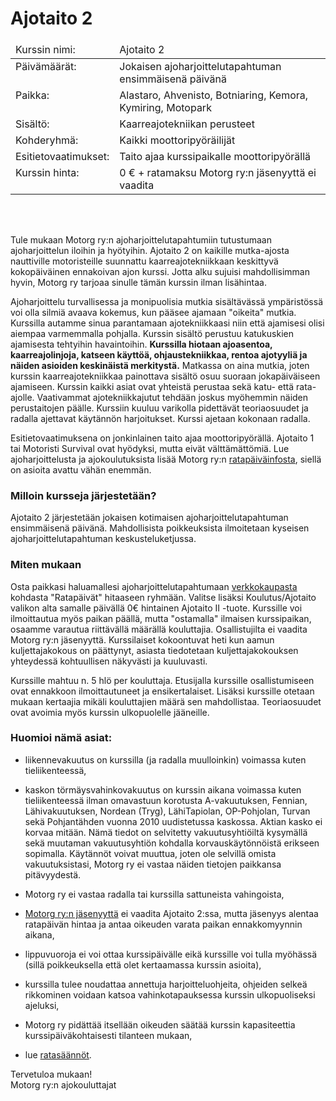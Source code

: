 # Ajotaito 2

<style type="text/css">
.tg  {border-collapse:collapse;border-spacing:0;}
.tg td{border-style:none;word-break:normal;}
.tg th{border-style:none;word-break:normal;}
.tg .tg-oedl{background-color:transparent;border-color:transparent;text-align:left;vertical-align:top}
</style>
<table class="tg">
<thead>
  <tr>
    <th class="tg-oedl"><span style="font-weight:400;font-style:normal">Kurssin nimi:</span></th>
    <th class="tg-oedl"><span style="font-weight:400;font-style:normal">Ajotaito 2</span></th>
  </tr>
</thead>
<tbody>
  <tr>
    <td class="tg-oedl"><span style="font-weight:400;font-style:normal">Päivämäärät:</span></td>
    <td class="tg-oedl"><span style="font-weight:400;font-style:normal">Jokaisen ajoharjoittelutapahtuman ensimmäisenä päivänä</span></td>
  </tr>
  <tr>
    <td class="tg-oedl"><span style="font-weight:400;font-style:normal">Paikka:</span></td>
    <td class="tg-oedl"><span style="font-weight:400;font-style:normal">Alastaro, Ahvenisto, Botniaring, Kemora, Kymiring, Motopark</span></td>
  </tr>
  <tr>
    <td class="tg-oedl"><span style="font-weight:400;font-style:normal">Sisältö:</span></td>
    <td class="tg-oedl"><span style="font-weight:400;font-style:normal">Kaarreajotekniikan perusteet</span></td>
  </tr>
  <tr>
    <td class="tg-oedl"><span style="font-weight:400;font-style:normal">Kohderyhmä:</span></td>
    <td class="tg-oedl"><span style="font-weight:400;font-style:normal">Kaikki moottoripyöräilijät</span></td>
  </tr>
  <tr>
    <td class="tg-oedl"><span style="font-weight:400;font-style:normal">Esitietovaatimukset:</span></td>
    <td class="tg-oedl"><span style="font-weight:400;font-style:normal">Taito ajaa kurssipaikalle moottoripyörällä</span></td>
  </tr>
  <tr>
    <td class="tg-oedl"><span style="font-weight:400;font-style:normal">Kurssin hinta:</span></td>
    <td class="tg-oedl"><span style="font-weight:400;font-style:normal">0 € + ratamaksu Motorg ry:n jäsenyyttä ei vaadita</span></td>
  </tr>
</tbody>
</table><br /><br />

Tule mukaan Motorg ry:n ajoharjoittelutapahtumiin tutustumaan ajoharjoittelun iloihin ja hyötyihin. Ajotaito 2 on kaikille mutka-ajosta nauttiville motoristeille suunnattu kaarreajotekniikkaan keskittyvä kokopäiväinen ennakoivan ajon kurssi. Jotta alku sujuisi mahdollisimman hyvin, Motorg ry tarjoaa sinulle tämän kurssin ilman lisähintaa.

Ajoharjoittelu turvallisessa ja monipuolisia mutkia sisältävässä ympäristössä voi olla silmiä avaava kokemus, kun pääsee ajamaan "oikeita" mutkia. Kurssilla autamme sinua parantamaan ajotekniikkaasi niin että ajamisesi olisi aiempaa varmemmalla pohjalla. Kurssin sisältö perustuu katukuskien ajamisesta tehtyihin havaintoihin. **Kurssilla hiotaan ajoasentoa, kaarreajolinjoja, katseen käyttöä, ohjaustekniikkaa, rentoa ajotyyliä ja näiden asioiden keskinäistä merkitystä.** Matkassa on aina mutkia, joten kurssin kaarreajotekniikkaa painottava sisältö osuu suoraan jokapäiväiseen ajamiseen. Kurssin kaikki asiat ovat yhteistä perustaa sekä katu- että rata-ajolle. Vaativammat ajotekniikkajutut tehdään joskus myöhemmin näiden perustaitojen päälle. Kurssiin kuuluu varikolla pidettävät teoriaosuudet ja radalla ajettavat käytännön harjoitukset. Kurssi ajetaan kokonaan radalla.

Esitietovaatimuksena on jonkinlainen taito ajaa moottoripyörällä. Ajotaito 1 tai Motoristi Survival ovat hyödyksi, mutta eivät välttämättömiä. Lue ajoharjoittelusta ja ajokoulutuksista lisää Motorg ry:n [ratapäiväinfosta](/Ajoharjoittelu#Harjoitteluinfo), siellä on asioita avattu vähän enemmän.

### Milloin kursseja järjestetään?

Ajotaito 2 järjestetään jokaisen kotimaisen ajoharjoittelutapahtuman ensimmäisenä päivänä. Mahdollisista poikkeuksista ilmoitetaan kyseisen ajoharjoittelutapahtuman keskusteluketjussa.

### Miten mukaan

Osta paikkasi haluamallesi ajoharjoittelutapahtumaan [verkkokaupasta](http://moottoripyora.org/kauppa) kohdasta "Ratapäivät" hitaaseen ryhmään. Valitse lisäksi Koulutus/Ajotaito valikon alta samalle päivällä 0€ hintainen Ajotaito II -tuote. Kurssille voi ilmoittautua myös paikan päällä, mutta "ostamalla" ilmaisen kurssipaikan, osaamme varautua riittävällä määrällä kouluttajia. Osallistujilta ei vaadita Motorg ry:n jäsenyyttä. Kurssilaiset kokoontuvat heti kun aamun kuljettajakokous on päättynyt, asiasta tiedotetaan kuljettajakokouksen yhteydessä kohtuullisen näkyvästi ja kuuluvasti.

Kurssille mahtuu n. 5 hlö per kouluttaja. Etusijalla kurssille osallistumiseen ovat ennakkoon ilmoittautuneet ja ensikertalaiset. Lisäksi kurssille otetaan mukaan kertaajia mikäli kouluttajien määrä sen mahdollistaa. Teoriaosuudet ovat avoimia myös kurssin ulkopuolelle jääneille.

### Huomioi nämä asiat:

- liikennevakuutus on kurssilla (ja radalla muulloinkin) voimassa kuten tieliikenteessä,

- kaskon törmäysvahinkovakuutus on kurssin aikana voimassa kuten tieliikenteessä ilman omavastuun korotusta A-vakuutuksen, Fennian, Lähivakuutuksen, Nordean (Tryg), LähiTapiolan, OP-Pohjolan, Turvan sekä Pohjantähden vuonna 2010 uudistetussa kaskossa. Aktian kasko ei korvaa mitään. Nämä tiedot on selvitetty vakuutusyhtiöiltä kysymällä sekä muutaman vakuutusyhtiön kohdalla korvauskäytönnöistä erikseen sopimalla. Käytännöt voivat muuttua, joten ole selvillä omista vakuutuksistasi, Motorg ry ei vastaa näiden tietojen paikkansa pitävyydestä.

- Motorg ry ei vastaa radalla tai kurssilla sattuneista vahingoista,

- [Motorg ry:n jäsenyyttä](https://motorg.omaverkkokauppa.fi/epages/motorg.sf/fi_FI/?ObjectPath=/Shops/2016051402/Categories/Jaesenasiat) ei vaadita Ajotaito 2:ssa, mutta jäsenyys alentaa ratapäivän hintaa ja antaa oikeuden varata paikan ennakkomyynnin aikana,

- lippuvuoroja ei voi ottaa kurssipäivälle eikä kurssille voi tulla myöhässä (sillä poikkeuksella että olet kertaamassa kurssin asioita),

- kurssilla tulee noudattaa annettuja harjoitteluohjeita, ohjeiden selkeä rikkominen voidaan katsoa vahinkotapauksessa kurssin ulkopuoliseksi ajeluksi,

- Motorg ry pidättää itsellään oikeuden säätää kurssin kapasiteettia kurssipäiväkohtaisesti tilanteen mukaan,

- lue [ratasäännöt](/Ajoharjoittelu#Säännöt).

Tervetuloa mukaan!  
Motorg ry:n ajokouluttajat